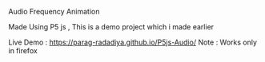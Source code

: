 Audio Frequency Animation

Made Using P5 js , This is a demo project which i made earlier 

Live Demo : https://parag-radadiya.github.io/P5js-Audio/
Note : Works only in firefox
